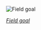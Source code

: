 
![Field goal](https://upload.wikimedia.org/wikipedia/commons/thumb/c/c5/Connor_Barth_attempts_field_goal_8_November_2015_151108-F-ID984-017.jpg/600px-Connor_Barth_attempts_field_goal_8_November_2015_151108-F-ID984-017.jpg)

*[Field goal](https://wikipedia.org/wiki/File:Connor_Barth_attempts_field_goal_8_November_2015_151108-F-ID984-017.jpg)*
